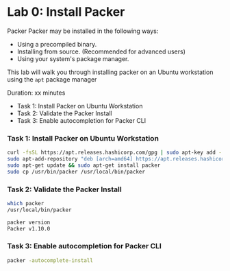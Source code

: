 # Lab 0: Install Packer
Packer Packer may be installed in the following ways:

- Using a precompiled binary.
- Installing from source. (Recommended for advanced users)
- Using your system's package manager.

This lab will walk you through installing packer on an Ubuntu workstation using the `apt` package manager

Duration: xx minutes

- Task 1: Install Packer on Ubuntu Workstation
- Task 2: Validate the Packer Install
- Task 3: Enable autocompletion for Packer CLI

### Task 1: Install Packer on Ubuntu Workstation
```bash
curl -fsSL https://apt.releases.hashicorp.com/gpg | sudo apt-key add -
sudo apt-add-repository "deb [arch=amd64] https://apt.releases.hashicorp.com $(lsb_release -cs) main"
sudo apt-get update && sudo apt-get install packer
sudo cp /usr/bin/packer /usr/local/bin/packer
```

### Task 2: Validate the Packer Install
```bash
which packer
/usr/local/bin/packer
```

```bash
packer version
Packer v1.10.0
```

### Task 3: Enable autocompletion for Packer CLI
```bash
packer -autocomplete-install
```
